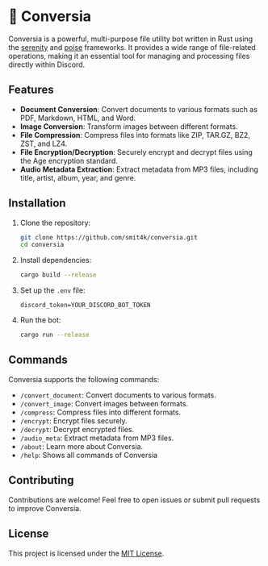 # 📁 Conversia

Conversia is a powerful, multi-purpose file utility bot written in Rust using the [serenity](https://github.com/serenity-rs/serenity) and [poise](https://github.com/serenity-rs/poise) frameworks. It provides a wide range of file-related operations, making it an essential tool for managing and processing files directly within Discord.

## Features

- **Document Conversion**: Convert documents to various formats such as PDF, Markdown, HTML, and Word.
- **Image Conversion**: Transform images between different formats.
- **File Compression**: Compress files into formats like ZIP, TAR.GZ, BZ2, ZST, and LZ4.
- **File Encryption/Decryption**: Securely encrypt and decrypt files using the Age encryption standard.
- **Audio Metadata Extraction**: Extract metadata from MP3 files, including title, artist, album, year, and genre.

## Installation

1. Clone the repository:

   ```bash
   git clone https://github.com/smit4k/conversia.git
   cd conversia
   ```

2. Install dependencies:

   ```bash
   cargo build --release
   ```

3. Set up the `.env` file:

   ```env
   discord_token=YOUR_DISCORD_BOT_TOKEN
   ```

4. Run the bot:

   ```bash
   cargo run --release
   ```

## Commands

Conversia supports the following commands:

- `/convert_document`: Convert documents to various formats.
- `/convert_image`: Convert images between formats.
- `/compress`: Compress files into different formats.
- `/encrypt`: Encrypt files securely.
- `/decrypt`: Decrypt encrypted files.
- `/audio_meta`: Extract metadata from MP3 files.
- `/about`: Learn more about Conversia.
- `/help`: Shows all commands of Conversia

## Contributing

Contributions are welcome! Feel free to open issues or submit pull requests to improve Conversia.

## License

This project is licensed under the [MIT License](LICENSE).
